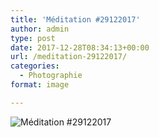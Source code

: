```yaml
---
title: 'Méditation #29122017'
author: admin
type: post
date: 2017-12-28T08:34:13+00:00
url: /meditation-29122017/
categories:
  - Photographie
format: image

---
```

![Méditation #29122017](./img_0191-1.jpg)
